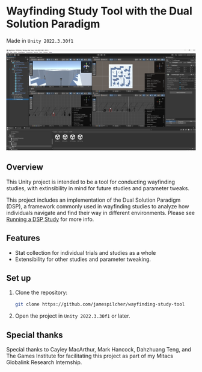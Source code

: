 # Wayfinding Study Tool with the Dual Solution Paradigm

Made in `Unity 2022.3.30f1`

[![Project Screenshot](readme-res/image-4.png)](https://www.youtube.com/watch?v=utMFn1oeuIE)

## Overview

This Unity project is intended to be a tool for conducting wayfinding studies, with extinsibility in mind for future studies and parameter tweaks.

This project includes an implementation of the Dual Solution Paradigm (DSP), a framework commonly used in wayfinding studies to analyze how individuals navigate and find their way in different environments. Please see [Running a DSP Study](RunningADSPStudy.md) for more info.

## Features

- Stat collection for individual trials and studies as a whole
- Extensibility for other studies and parameter tweaking.

## Set up

1. Clone the repository:
    ```sh
    git clone https://github.com/jamespilcher/wayfinding-study-tool
    ```
2. Open the project in `Unity 2022.3.30f1` or later.


## Special thanks
Special thanks to Cayley MacArthur, Mark Hancock, Dahzhuang Teng, and The Games Institute for facilitating this project as part of my Mitacs Globalink Research Internship.


